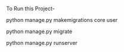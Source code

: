 To Run this Project-

python manage.py makemigrations core user

python manage.py migrate

python manage.py runserver